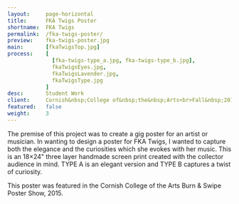 ```yaml
---
layout:     page-horizontal
title:      FKA Twigs Poster
shortname:  FKA Twigs
permalink:  /fka-twigs-poster/
preview:    fka-twigs-poster.jpg
main:       [fkaTwigsTop.jpg]
process:    [
              [fka-twigs-type_a.jpg, fka-twigs-type_b.jpg],
              fkaTwigsEyes.jpg,
              fkaTwigsLavender.jpg,
              fkaTwigsType.jpg
            ]
desc:       Student Work
client:     Cornish&nbsp;College of&nbsp;the&nbsp;Arts<br>Fall&nbsp;2015
featured:   false
weight:     3
---
```


The premise of this project was to create a gig poster for an artist or musician. In wanting to design a poster for FKA Twigs, I wanted to capture both the elegance and the curiosities which she evokes with her music. This is an 18×24" three layer handmade screen print created with the collector audience in mind. TYPE A is an elegant version and TYPE B captures a twist of curiosity.

This poster was featured in the Cornish College of the Arts Burn & Swipe Poster Show, 2015.
